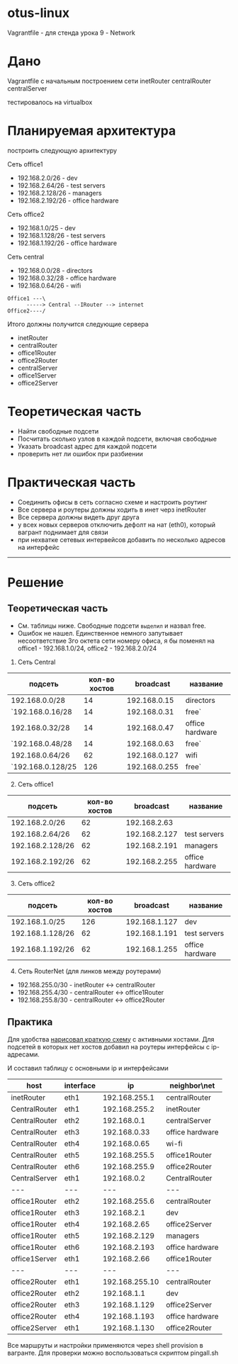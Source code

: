 # otus-linux
Vagrantfile - для стенда урока 9 - Network

# Дано
Vagrantfile с начальным  построением сети
inetRouter
centralRouter
centralServer

тестировалось на virtualbox

# Планируемая архитектура
построить следующую архитектуру

Сеть office1
- 192.168.2.0/26      - dev
- 192.168.2.64/26    - test servers
- 192.168.2.128/26  - managers
- 192.168.2.192/26  - office hardware

Сеть office2
- 192.168.1.0/25      - dev
- 192.168.1.128/26  - test servers
- 192.168.1.192/26  - office hardware


Сеть central
- 192.168.0.0/28    - directors
- 192.168.0.32/28  - office hardware
- 192.168.0.64/26  - wifi

```
Office1 ---\
      -----> Central --IRouter --> internet
Office2----/
```
Итого должны получится следующие сервера
- inetRouter
- centralRouter
- office1Router
- office2Router
- centralServer
- office1Server
- office2Server

# Теоретическая часть
- Найти свободные подсети
- Посчитать сколько узлов в каждой подсети, включая свободные
- Указать broadcast адрес для каждой подсети
- проверить нет ли ошибок при разбиении

# Практическая часть
- Соединить офисы в сеть согласно схеме и настроить роутинг
- Все сервера и роутеры должны ходить в инет черз inetRouter
- Все сервера должны видеть друг друга
- у всех новых серверов отключить дефолт на нат (eth0), который вагрант поднимает для связи
- при нехватке сетевых интервейсов добавить по несколько адресов на интерфейс

---

# Решение

## Теоретическая часть

- См. таблицы ниже. Свободные подсети `выделил` и назвал free.
- Ошибок не нашел. Единственное немного запутывает несоответствие 3го октета сети номеру офиса, я бы поменял на office1 - 192.168.1.0/24, office2 - 192.168.2.0/24



1) Сеть Central

| подсеть | кол-во хостов | broadcast | название |
|---|---|---|---|
| 192.168.0.0/28 | 14 | 192.168.0.15  |  directors |
| `192.168.0.16/28 |14 | 192.168.0.31 |   free`|
| 192.168.0.32/28 |14 | 192.168.0.47  |  office hardware|
| `192.168.0.48/28 |14 | 192.168.0.63  |  free`|
| 192.168.0.64/26 |62 | 192.168.0.127  | wifi|
| `192.168.0.128/25 |126 | 192.168.0.255 | free`|

2) Сеть office1

| подсеть | кол-во хостов | broadcast | название |
|---|---|---|---|
|192.168.2.0/26| 62 | 192.168.2.63 | |dev|
|192.168.2.64/26 |62 | 192.168.2.127 |test servers|
|192.168.2.128/26| 62 | 192.168.2.191 |managers|
|192.168.2.192/26| 62  |192.168.2.255  |office hardware|

3) Сеть office2

| подсеть | кол-во хостов | broadcast | название |
|---|---|---|---|
| 192.168.1.0/25 |126 |192.168.1.127 | dev|
|192.168.1.128/26 |62| 192.168.1.191| test servers|
|192.168.1.192/26 |62 | 192.168.1.255 | office hardware|




4) Сеть RouterNet (для линков между роутерами)

- 192.168.255.0/30 - inetRouter <-> centralRouter
- 192.168.255.4/30 - centralRouter <-> office1Router
- 192.168.255.8/30 - centralRouter <-> office2Router


## Практика

Для удобства [нарисовал краткую схему](https://github.com/azatrg/OTUS-Linux-Homework/blob/master/homework-16/network.jpg) с активными хостами. Для подсетей в которых нет хостов добавил на роутеры интерфейсы с ip-адресами.

И составил таблицу с основными ip и интерфейсами

| host | interface | ip | neighbor\net |
|---|---|---|---|
|inetRouter| eth1 | 192.168.255.1 | centralRouter|
|CentralRouter| eth1 | 192.168.255.2 | inetRouter|
|CentralRouter| eth2 | 192.168.0.1 | centralServer|
|CentralRouter| eth3 | 192.168.0.33 | office hardware|
|CentralRouter| eth4 | 192.168.0.65 | wi-fi|
|CentralRouter| eth5 | 192.168.255.5 | office1Router|
|CentralRouter| eth6 | 192.168.255.9 | office2Router|
|CentralServer| eth1 | 192.168.0.2 | CentralRouter|
|---|---|---|---|
|office1Router| eth2 | 192.168.255.6 |centralRouter |
|office1Router| eth3 | 192.168.2.1 |dev |
|office1Router| eth4 | 192.168.2.65 |office2Server |
|office1Router| eth5 | 192.168.2.129 |managers |
|office1Router| eth6 | 192.168.2.193 |office hardware |
|office1Server| eth1 | 192.168.2.66 |office1Router |
|---|---|---|---|
|office2Router| eth1 | 192.168.255.10 |centralRouter |
|office2Router| eth2 | 192.168.1.1 |dev |
|office2Router| eth3 | 192.168.1.129 |office2Server |
|office2Router| eth4 | 192.168.1.193 |office hardware |
|office2Server| eth1 | 192.168.1.130 |office2Router |


Все маршруты и настройки применяются через shell provision в вагранте. Для проверки можно воспользоваться скриптом pingall.sh